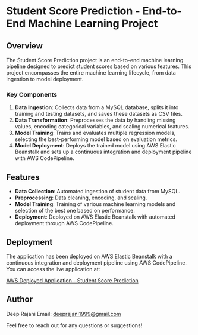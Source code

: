 # Student Score Prediction - End-to-End Machine Learning Project

## Overview

The Student Score Prediction project is an end-to-end machine learning pipeline designed to predict student scores based on various features. This project encompasses the entire machine learning lifecycle, from data ingestion to model deployment. 

### Key Components

1. **Data Ingestion**: Collects data from a MySQL database, splits it into training and testing datasets, and saves these datasets as CSV files.
2. **Data Transformation**: Preprocesses the data by handling missing values, encoding categorical variables, and scaling numerical features.
3. **Model Training**: Trains and evaluates multiple regression models, selecting the best-performing model based on evaluation metrics.
4. **Model Deployment**: Deploys the trained model using AWS Elastic Beanstalk and sets up a continuous integration and deployment pipeline with AWS CodePipeline.

## Features

- **Data Collection**: Automated ingestion of student data from MySQL.
- **Preprocessing**: Data cleaning, encoding, and scaling.
- **Model Training**: Training of various machine learning models and selection of the best one based on performance.
- **Deployment**: Deployed on AWS Elastic Beanstalk with automated deployment through AWS CodePipeline.

## Deployment

The application has been deployed on AWS Elastic Beanstalk with a continuous integration and deployment pipeline using AWS CodePipeline. You can access the live application at:

[AWS Deployed Application - Student Score Prediction](http://studentscoreprediction-env.eba-zq5zfp6y.us-east-1.elasticbeanstalk.com/predictdata)


## Author
Deep Rajani
Email: deeprajani1999@gmail.com

Feel free to reach out for any questions or suggestions!
